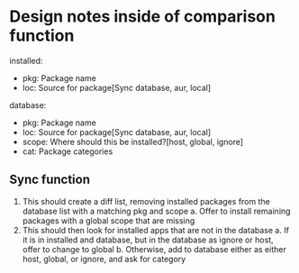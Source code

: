 # Design notes inside of comparison function

installed:

- pkg: Package name
- loc: Source for package[Sync database, aur, local]

database:

- pkg: Package name
- loc: Source for package[Sync database, aur, local]
- scope: Where should this be installed?[host, global, ignore]
- cat: Package categories

## Sync function

1. This should create a diff list, removing installed packages from the database list with a matching pkg and scope
   a. Offer to install remaining packages with a global scope that are missing
2. This should then look for installed apps that are not in the database
   a. If it is in installed and database, but in the database as ignore or host, offer to change to global
   b. Otherwise, add to database either as either host, global, or ignore, and ask for category
